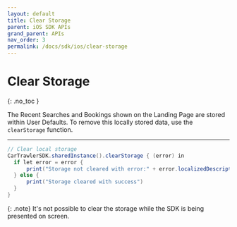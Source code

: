 ```yaml
---
layout: default
title: Clear Storage
parent: iOS SDK APIs
grand_parent: APIs
nav_order: 3
permalink: /docs/sdk/ios/clear-storage
---
```


# Clear Storage

{: .no_toc }

The Recent Searches and Bookings shown on the Landing Page are stored within User Defaults. To remove this locally stored data, use the `clearStorage` function.

---

```java
// Clear local storage
CarTrawlerSDK.sharedInstance().clearStorage { (error) in
  if let error = error {
      print("Storage not cleared with error:" + error.localizedDescription)
  } else {
      print("Storage cleared with success")
  }
}
```

{: .note}
It's not possible to clear the storage while the SDK is being presented on screen.</b>